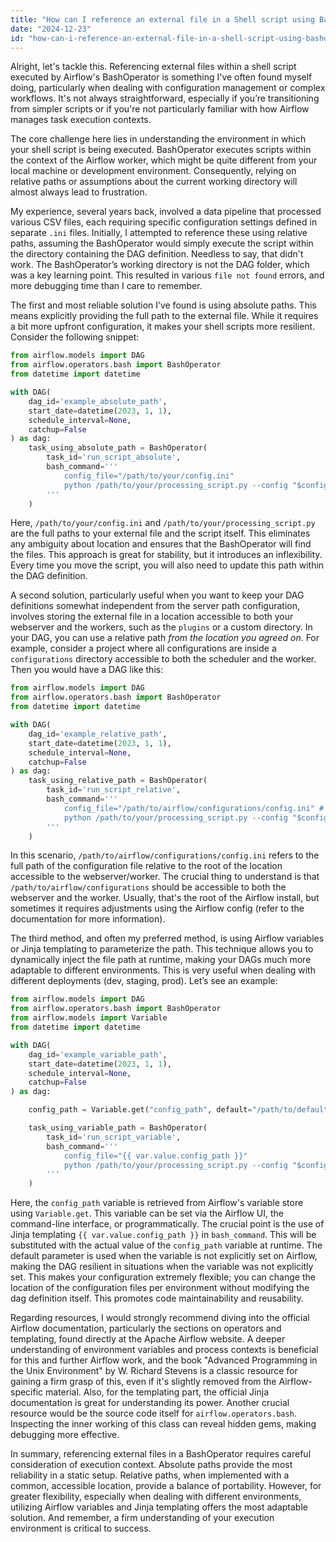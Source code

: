 ```yaml
---
title: "How can I reference an external file in a Shell script using BashOperator?"
date: "2024-12-23"
id: "how-can-i-reference-an-external-file-in-a-shell-script-using-bashoperator"
---
```


Alright, let's tackle this. Referencing external files within a shell script executed by Airflow's BashOperator is something I've often found myself doing, particularly when dealing with configuration management or complex workflows. It's not always straightforward, especially if you’re transitioning from simpler scripts or if you're not particularly familiar with how Airflow manages task execution contexts.

The core challenge here lies in understanding the environment in which your shell script is being executed. BashOperator executes scripts within the context of the Airflow worker, which might be quite different from your local machine or development environment. Consequently, relying on relative paths or assumptions about the current working directory will almost always lead to frustration.

My experience, several years back, involved a data pipeline that processed various CSV files, each requiring specific configuration settings defined in separate `.ini` files. Initially, I attempted to reference these using relative paths, assuming the BashOperator would simply execute the script within the directory containing the DAG definition. Needless to say, that didn't work. The BashOperator’s working directory is not the DAG folder, which was a key learning point. This resulted in various `file not found` errors, and more debugging time than I care to remember.

The first and most reliable solution I’ve found is using absolute paths. This means explicitly providing the full path to the external file. While it requires a bit more upfront configuration, it makes your shell scripts more resilient. Consider the following snippet:

```python
from airflow.models import DAG
from airflow.operators.bash import BashOperator
from datetime import datetime

with DAG(
    dag_id='example_absolute_path',
    start_date=datetime(2023, 1, 1),
    schedule_interval=None,
    catchup=False
) as dag:
    task_using_absolute_path = BashOperator(
        task_id='run_script_absolute',
        bash_command='''
            config_file="/path/to/your/config.ini"
            python /path/to/your/processing_script.py --config "$config_file"
        '''
    )
```

Here, `/path/to/your/config.ini` and `/path/to/your/processing_script.py` are the full paths to your external file and the script itself. This eliminates any ambiguity about location and ensures that the BashOperator will find the files. This approach is great for stability, but it introduces an inflexibility. Every time you move the script, you will also need to update this path within the DAG definition.

A second solution, particularly useful when you want to keep your DAG definitions somewhat independent from the server path configuration, involves storing the external file in a location accessible to both your webserver and the workers, such as the `plugins` or a custom directory. In your DAG, you can use a relative path *from the location you agreed on*. For example, consider a project where all configurations are inside a `configurations` directory accessible to both the scheduler and the worker. Then you would have a DAG like this:

```python
from airflow.models import DAG
from airflow.operators.bash import BashOperator
from datetime import datetime

with DAG(
    dag_id='example_relative_path',
    start_date=datetime(2023, 1, 1),
    schedule_interval=None,
    catchup=False
) as dag:
    task_using_relative_path = BashOperator(
        task_id='run_script_relative',
        bash_command='''
            config_file="/path/to/airflow/configurations/config.ini" # Path from the agreed location
            python /path/to/your/processing_script.py --config "$config_file"
        '''
    )

```

In this scenario, `/path/to/airflow/configurations/config.ini` refers to the full path of the configuration file relative to the root of the location accessible to the webserver/worker. The crucial thing to understand is that `/path/to/airflow/configurations` should be accessible to both the webserver and the worker. Usually, that's the root of the Airflow install, but sometimes it requires adjustments using the Airflow config (refer to the documentation for more information).

The third method, and often my preferred method, is using Airflow variables or Jinja templating to parameterize the path. This technique allows you to dynamically inject the file path at runtime, making your DAGs much more adaptable to different environments. This is very useful when dealing with different deployments (dev, staging, prod). Let’s see an example:

```python
from airflow.models import DAG
from airflow.operators.bash import BashOperator
from airflow.models import Variable
from datetime import datetime

with DAG(
    dag_id='example_variable_path',
    start_date=datetime(2023, 1, 1),
    schedule_interval=None,
    catchup=False
) as dag:

    config_path = Variable.get("config_path", default="/path/to/default/config.ini")

    task_using_variable_path = BashOperator(
        task_id='run_script_variable',
        bash_command='''
            config_file="{{ var.value.config_path }}"
            python /path/to/your/processing_script.py --config "$config_file"
        '''
    )
```

Here, the `config_path` variable is retrieved from Airflow's variable store using `Variable.get`. This variable can be set via the Airflow UI, the command-line interface, or programmatically. The crucial point is the use of Jinja templating `{{ var.value.config_path }}` in `bash_command`. This will be substituted with the actual value of the `config_path` variable at runtime. The default parameter is used when the variable is not explicitly set on Airflow, making the DAG resilient in situations when the variable was not explicitly set. This makes your configuration extremely flexible; you can change the location of the configuration files per environment without modifying the dag definition itself. This promotes code maintainability and reusability.

Regarding resources, I would strongly recommend diving into the official Airflow documentation, particularly the sections on operators and templating, found directly at the Apache Airflow website. A deeper understanding of environment variables and process contexts is beneficial for this and further Airflow work, and the book "Advanced Programming in the Unix Environment" by W. Richard Stevens is a classic resource for gaining a firm grasp of this, even if it's slightly removed from the Airflow-specific material. Also, for the templating part, the official Jinja documentation is great for understanding its power. Another crucial resource would be the source code itself for `airflow.operators.bash`. Inspecting the inner working of this class can reveal hidden gems, making debugging more effective.

In summary, referencing external files in a BashOperator requires careful consideration of execution context. Absolute paths provide the most reliability in a static setup. Relative paths, when implemented with a common, accessible location, provide a balance of portability. However, for greater flexibility, especially when dealing with different environments, utilizing Airflow variables and Jinja templating offers the most adaptable solution. And remember, a firm understanding of your execution environment is critical to success.
